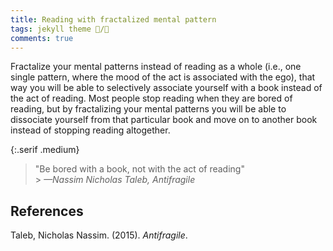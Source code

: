```yaml
---
title: Reading with fractalized mental pattern
tags: jekyll theme 📝️/🌱
comments: true
---
```


Fractalize your mental patterns instead of reading as a whole (i.e., one single pattern, where the mood of the act is associated with the ego), that way you will be able to selectively associate yourself with a book instead of the act of reading. Most people stop reading when they are bored of reading, but by fractalizing your mental patterns you will be able to dissociate yourself from that particular book and move on to another book instead of stopping reading altogether.

{:.serif .medium}

> "Be bored with a book, not with the act of reading"<br/> > <cite>—Nassim Nicholas Taleb, Antifragile</cite>

## References

Taleb, Nicholas Nassim. (2015). _Antifragile_.
